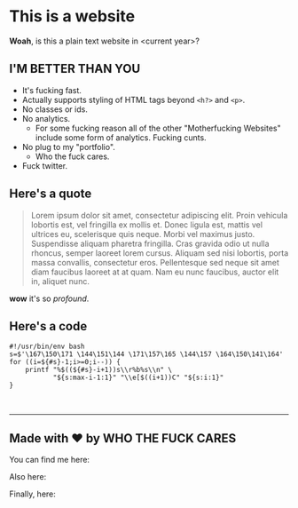 # This is a website

**Woah**, is this a plain text website in \<current year\>?

## I'M BETTER THAN YOU

- It's fucking fast.
- Actually supports styling of HTML tags beyond `<h?>` and `<p>`.
- No classes or ids.
- No analytics.
    - For some fucking reason all of the other "Motherfucking Websites" include some form of analytics. Fucking cunts.
- No plug to my "portfolio".
    - Who the fuck cares.
- Fuck twitter.


## Here's a quote

> Lorem ipsum dolor sit amet, consectetur adipiscing elit. Proin vehicula lobortis est, vel fringilla ex mollis et. Donec ligula est, mattis vel ultrices eu, scelerisque quis neque. Morbi vel maximus justo. Suspendisse aliquam pharetra fringilla. Cras gravida odio ut nulla rhoncus, semper laoreet lorem cursus. Aliquam sed nisi lobortis, porta massa convallis, consectetur eros. Pellentesque sed neque sit amet diam faucibus laoreet at at quam. Nam eu nunc faucibus, auctor elit in, aliquet nunc.

**wow** it's so *profound*.


## Here's a code

```
#!/usr/bin/env bash
s=$'\167\150\171 \144\151\144 \171\157\165 \144\157 \164\150\141\164'
for ((i=${#s}-1;i>=0;i--)) {
    printf "%$((${#s}-i+1))s\\r%b%s\\n" \
           "${s:max-i-1:1}" "\\e[$((i+1))C" "${s:i:1}"
}
```

<br>

---

## Made with ❤︎ by WHO THE FUCK CARES

You can find me here:

Also here:

Finally, here:

